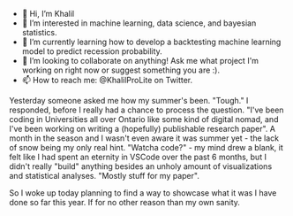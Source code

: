 - 👋 Hi, I’m Khalil
- 👀 I’m interested in machine learning, data science, and bayesian statistics.
- 🌱 I’m currently learning how to develop a backtesting machine learning model to predict recession probability.
- 💞️ I’m looking to collaborate on anything! Ask me what project I'm working on right now or suggest something you are :).
- 📫 How to reach me: @KhalilProLite on Twitter.

Yesterday someone asked me how my summer's been. "Tough." I responded, before I really had a chance to process the question. "I've been coding in
Universities all over Ontario like some kind of digital nomad, and I've been working on writing a (hopefully) publishable research paper". A month in
the season and I wasn't even aware it was summer yet - the lack of snow being my only real hint. "Watcha code?" - my mind drew a blank, it felt like
I had spent an eternity in VSCode over the past 6 months, but I didn't really "build" anything besides an unholy amount of visualizations and statistical 
analyses. 
"Mostly stuff for my paper".

So I woke up today planning to find a way to showcase what it was I have done so far this year. If for no other reason than my own sanity.


